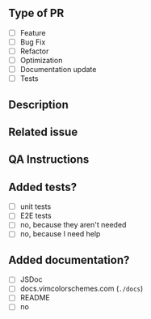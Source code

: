 ## Type of PR

- [ ] Feature
- [ ] Bug Fix
- [ ] Refactor
- [ ] Optimization
- [ ] Documentation update
- [ ] Tests

## Description

<!-- Replace this line with a brief description of the changes made -->

## Related issue

<!-- Replace this line with "Closes #<issue number>" if it's the case -->

## QA Instructions

<!-- Replace this line with steps on how to test your changes -->

<!-- Add screenshots, gifs if necessary -->

## Added tests?

- [ ] unit tests
- [ ] E2E tests
- [ ] no, because they aren't needed
- [ ] no, because I need help

## Added documentation?

- [ ] JSDoc
- [ ] docs.vimcolorschemes.com (`./docs`)
- [ ] README
- [ ] no

